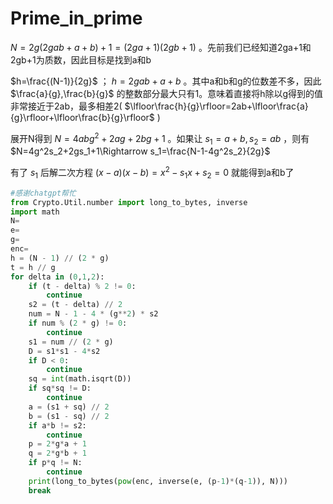 # Prime_in_prime

$N=2g(2gab+a+b)+1=(2ga+1)(2gb+1)$ 。先前我们已经知道2ga+1和2gb+1为质数，因此目标是找到a和b

$h=\frac{(N-1)}{2g}$ ； $h=2gab+a+b$ 。其中a和b和g的位数差不多，因此 $\frac{a}{g},\frac{b}{g}$ 的整数部分最大只有1。意味着直接将h除以g得到的值非常接近于2ab，最多相差2( $\lfloor\frac{h}{g}\rfloor=2ab+\lfloor\frac{a}{g}\rfloor+\lfloor\frac{b}{g}\rfloor$ )

展开N得到 $N=4abg^2+2ag+2bg+1$ 。如果让 $s_1=a+b,s_2=ab$ ，则有 $N=4g^2s_2+2gs_1+1\Rightarrow s_1=\frac{N-1-4g^2s_2}{2g}$

有了 $s_1$ 后解二次方程 $(x-a)(x-b)=x^2-s_1x+s_2=0$ 就能得到a和b了
```py
#感谢chatgpt帮忙
from Crypto.Util.number import long_to_bytes, inverse
import math
N=
e=
g=
enc=
h = (N - 1) // (2 * g)
t = h // g
for delta in (0,1,2):
    if (t - delta) % 2 != 0:
        continue
    s2 = (t - delta) // 2
    num = N - 1 - 4 * (g**2) * s2
    if num % (2 * g) != 0:
        continue
    s1 = num // (2 * g)
    D = s1*s1 - 4*s2
    if D < 0:
        continue
    sq = int(math.isqrt(D))
    if sq*sq != D:
        continue
    a = (s1 + sq) // 2
    b = (s1 - sq) // 2
    if a*b != s2:
        continue
    p = 2*g*a + 1
    q = 2*g*b + 1
    if p*q != N:
        continue
    print(long_to_bytes(pow(enc, inverse(e, (p-1)*(q-1)), N)))
    break
```